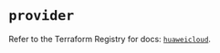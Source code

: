 # `provider`

Refer to the Terraform Registry for docs: [`huaweicloud`](https://registry.terraform.io/providers/huaweicloud/huaweicloud/1.71.1/docs).
